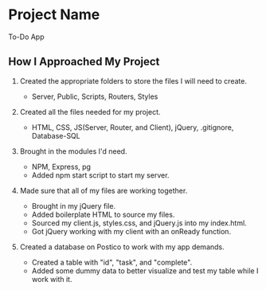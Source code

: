 # Project Name

To-Do App

## How I Approached My Project

1. Created the appropriate folders to store the files I will need to create.
    - Server, Public, Scripts, Routers, Styles

2. Created all the files needed for my project.
    - HTML, CSS, JS(Server, Router, and Client), jQuery, .gitignore, Database-SQL

3. Brought in the modules I'd need.
    - NPM, Express, pg
    - Added npm start script to start my server.

4. Made sure that all of my files are working together.
    - Brought in my jQuery file.
    - Added boilerplate HTML to source my files.
    - Sourced my client.js, styles.css, and jQuery.js into my index.html.
    - Got jQuery working with my client with an onReady function.

5. Created a database on Postico to work with my app demands.
    - Created a table with "id", "task", and "complete".
    - Added some dummy data to better visualize and test my table while I work with it.